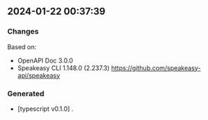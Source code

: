 

## 2024-01-22 00:37:39
### Changes
Based on:
- OpenAPI Doc 3.0.0 
- Speakeasy CLI 1.148.0 (2.237.3) https://github.com/speakeasy-api/speakeasy
### Generated
- [typescript v0.1.0] .